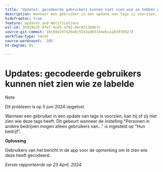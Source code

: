```yaml
---
title: 'Updates: gecodeerde gebruikers kunnen niet zien wie ze hebben getagd'
description: Wanneer een gebruiker in een update van tags is voorzien, kan hij of zij niet zien wie deze tags heeft. Dit gebeurt wanneer de instelling Personen in andere bedrijven alleen gebruikers mogen bekijken vanaf... is ingesteld op Hun bedrijf.
hidefromtoc: true
feature: Updates and Notifications
exl-id: 35d19e35-97ef-4cd5-a792-8ec451369e7c
source-git-commit: 1bc69d197e26e8c5543ad03164ebca1839789274
workflow-type: tm+mt
source-wordcount: '105'
ht-degree: 0%

---
```


# Updates: gecodeerde gebruikers kunnen niet zien wie ze labelde

>[!NOTE]
>
>Dit probleem is op 5 juni 2024 opgelost.

Wanneer een gebruiker in een update van tags is voorzien, kan hij of zij niet zien wie deze tags heeft. Dit gebeurt wanneer de instelling &quot;Personen in andere bedrijven mogen alleen gebruikers van...&quot; is ingesteld op &quot;Hun bedrijf&quot;.

**Oplossing**

Gebruikers van het bericht in de app voor de opmerking om te zien wie deze heeft gecodeerd.

_Eerste rapporteerde op 23 April, 2024._
